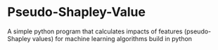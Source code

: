 # Pseudo-Shapley-Value
A simple python program that calculates impacts of features (pseudo-Shapley values) for machine learning algorithms build in python
